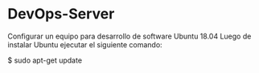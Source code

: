 # DevOps-Server
Configurar un equipo para desarrollo de software 
Ubuntu 18.04
Luego de instalar Ubuntu ejecutar el siguiente comando:

$ sudo apt-get update

